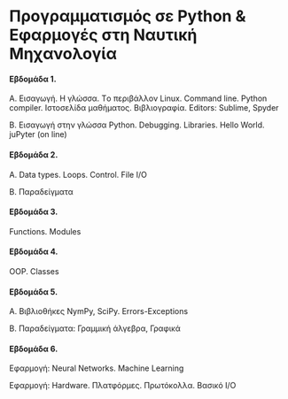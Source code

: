 
# Προγραμματισμός σε Python & Εφαρμογές στη Ναυτική Μηχανολογία 


#### Εβδομάδα 1. 

A. Εισαγωγή. Η γλώσσα. Τo περιβάλλον Linux. Command line. Python compiler. Ιστοσελίδα μαθήματος. Βιβλιογραφία. Editors: Sublime, Spyder

B. Εισαγωγή στην γλώσσα Python. Debugging. Libraries. Hello World. juPyter (on line)

#### Εβδομάδα 2. 
Α. Data types. Loops. Control. File I/O

Β. Παραδείγματα

#### Εβδομάδα 3. 
Functions. Modules

#### Εβδομάδα 4. 
OOP. Classes

#### Εβδομάδα 5. 
Α. Βιβλιοθήκες NymPy, SciPy. Errors-Exceptions

Β. Παραδείγματα: Γραμμική άλγεβρα, Γραφικά


#### Εβδομάδα 6. 
Εφαρμογή: Neural Networks. Machine Learning

Εφαρμογή: Hardware.  Πλατφόρμες. Πρωτόκολλα. Βασικό Ι/Ο

